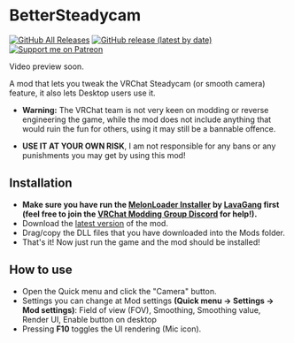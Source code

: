 # BetterSteadycam
[![GitHub All Releases](https://img.shields.io/github/downloads/nitrog0d/BetterSteadycam/total?style=for-the-badge)](https://github.com/nitrog0d/BetterSteadycam/releases)
[![GitHub release (latest by date)](https://img.shields.io/github/v/release/nitrog0d/BetterSteadycam?style=for-the-badge)](https://github.com/nitrog0d/BetterSteadycam/releases/latest)
[![Support me on Patreon](https://img.shields.io/badge/dynamic/json?url=https%3A%2F%2Fwww.patreon.com%2Fapi%2Fcampaigns%2F1177520&query=data.attributes.patron_count&suffix=%20Patrons&color=FF5441&label=Patreon&logo=Patreon&logoColor=FF5441&style=for-the-badge)](https://patreon.com/nitrog0d)

Video preview soon.

A mod that lets you tweak the VRChat Steadycam (or smooth camera) feature, it also lets Desktop users use it.

* **Warning:** The VRChat team is not very keen on modding or reverse engineering the game, while the mod does not include anything that would ruin the fun for others, using it may still be a bannable offence.

* **USE IT AT YOUR OWN RISK**, I am not responsible for any bans or any punishments you may get by using this mod!

## Installation
* **Make sure you have run the [MelonLoader Installer](https://github.com/LavaGang/MelonLoader.Installer/releases/latest/download/MelonLoader.Installer.exe) by [LavaGang](https://github.com/LavaGang) first (feel free to join the [VRChat Modding Group Discord](https://discord.gg/jgvc9Fd) for help!).**
* Download the [latest version](https://github.com/nitrog0d/BetterSteadycam/releases/latest/download/BetterSteadycam.dll) of the mod.
* Drag/copy the DLL files that you have downloaded into the Mods folder.
* That's it! Now just run the game and the mod should be installed!

## How to use
* Open the Quick menu and click the "Camera" button.
* Settings you can change at Mod settings **(Quick menu -> Settings -> Mod settings)**: Field of view (FOV), Smoothing, Smoothing value, Render UI, Enable button on desktop
* Pressing **F10** toggles the UI rendering (Mic icon).